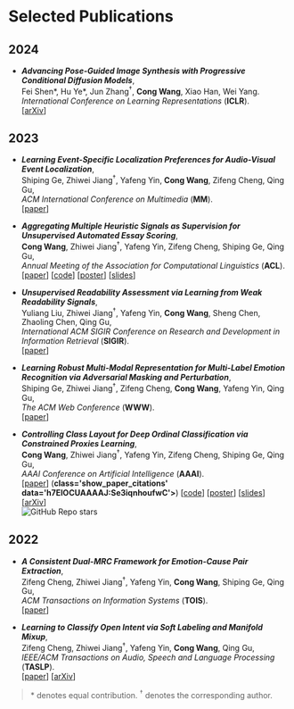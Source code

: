 # Selected Publications

## 2024

- ***Advancing Pose-Guided Image Synthesis with Progressive Conditional Diffusion Models***,  
Fei Shen\*, Hu Ye\*, Jun Zhang<sup>†</sup>, **Cong Wang**, Xiao Han, Wei Yang.   
*International Conference on Learning Representations* (**ICLR**).  
[[arXiv](https://doi.org/10.48550/arXiv.2310.06313)]

## 2023

- ***Learning Event-Specific Localization Preferences for Audio-Visual Event Localization***,  
Shiping Ge, Zhiwei Jiang<sup>†</sup>, Yafeng Yin, **Cong Wang**, Zifeng Cheng, Qing Gu,  
*ACM International Conference on Multimedia* (**MM**).  
[[paper](https://doi.org/10.1145/3581783.3612506)]

- ***Aggregating Multiple Heuristic Signals as Supervision for Unsupervised Automated Essay Scoring***,  
**Cong Wang**, Zhiwei Jiang<sup>†</sup>, Yafeng Yin, Zifeng Cheng, Shiping Ge, Qing Gu,  
*Annual Meeting of the Association for Computational Linguistics* (**ACL**).  
[[paper](https://aclanthology.org/2023.acl-long.782/)]
[[code](https://github.com/tenvence/ulra)]
[[poster](../files/ulra-poster.pdf)]
[[slides](../files/ulra-slides.pdf)]

- ***Unsupervised Readability Assessment via Learning from Weak Readability Signals***,  
Yuliang Liu, Zhiwei Jiang<sup>†</sup>, Yafeng Yin, **Cong Wang**, Sheng Chen, Zhaoling Chen, Qing Gu,  
*International ACM SIGIR Conference on Research and Development in Information Retrieval* (**SIGIR**).  
[[paper](https://dl.acm.org/doi/10.1145/3539618.3591695)]

- ***Learning Robust Multi-Modal Representation for Multi-Label Emotion Recognition via Adversarial Masking and Perturbation***,  
Shiping Ge, Zhiwei Jiang<sup>†</sup>, Zifeng Cheng, **Cong Wang**, Yafeng Yin, Qing Gu,  
*The ACM Web Conference* (**WWW**).  
[[paper](https://doi.org/10.1145/3543507.3583258)]

- ***Controlling Class Layout for Deep Ordinal Classification via Constrained Proxies Learning***,  
**Cong Wang**, Zhiwei Jiang<sup>†</sup>, Yafeng Yin, Zifeng Cheng, Shiping Ge, Qing Gu,  
*AAAI Conference on Artificial Intelligence* (**AAAI**).  
[[paper](https://doi.org/10.1609/aaai.v37i2.25345)] (<strong><span>class='show_paper_citations' data='h7EIOCUAAAAJ:Se3iqnhoufwC'></span></strong>)
[[code](https://github.com/tenvence/cpl)]
[[poster](../files/cpl-poster.pdf)]
[[slides](../files/cpl-slides.pdf)]
[[arXiv](https://doi.org/10.48550/arXiv.2303.00396)]  
![GitHub Repo stars](https://img.shields.io/github/stars/tenvence/cpl)

## 2022

- ***A Consistent Dual-MRC Framework for Emotion-Cause Pair Extraction***,  
Zifeng Cheng, Zhiwei Jiang<sup>†</sup>, Yafeng Yin, **Cong Wang**, Shiping Ge, Qing Gu,  
*ACM Transactions on Information Systems* (**TOIS**).  
[[paper](https://doi.org/10.1145/3558548)]

- ***Learning to Classify Open Intent via Soft Labeling and Manifold Mixup***,  
Zifeng Cheng, Zhiwei Jiang<sup>†</sup>, Yafeng Yin, **Cong Wang**, Qing Gu,  
*IEEE/ACM Transactions on Audio, Speech and Language Processing* (**TASLP**).  
[[paper](https://doi.org/10.1109/TASLP.2022.3145308)]
[[arXiv](https://doi.org/10.48550/arXiv.2204.07804)]

<!-- - ***Siamese Adversarial Network for Image Classification of Heavy Mineral Grains***,  
Huizhen Hao, Zhiwei Jiang<sup>†</sup>, Shiping Ge, **Cong Wang**, Qing Gu,  
*Computers & Geosciences*.  
[[paper](https://doi.org/10.1016/j.cageo.2021.105016)]

## 2021

- ***SiamFuseNet: A Pseudo-Siamese Network for Detritus Detection from Polarized Microscopic Images of River Sands***,  
**Cong Wang**, Shiping Ge, Zhiwei Jiang, Huizhen Hao, Qing Gu<sup>†</sup>,  
*Computers & Geosciences*.  
[[paper](https://doi.org/10.1016/j.cageo.2021.104912)]
[[code](https://github.com/tenvence/sfn)]

- ***Dual-Input Attention Network for Automatic Identification of Detritus from River Sands***,  
Shiping Ge, **Cong Wang**, Zhiwei Jiang, Huizhen Hao, Qing Gu<sup>†</sup>,  
*Computers & Geosciences*.  
[[paper](https://doi.org/10.1016/j.cageo.2021.104735)] -->

> \* denotes equal contribution. <sup>†</sup> denotes the corresponding author. 